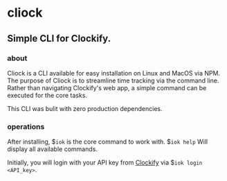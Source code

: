 # cliock
## Simple CLI for Clockify.

### about
Cliock is a CLI available for easy installation on Linux and MacOS via NPM. The purpose of Cliock is to streamline time tracking via the command line. Rather than navigating Clockify's web app, a simple command can be executed for the core tasks.

This CLI was bulit with zero production dependencies.

### operations
After installing, $`iok` is the core command to work with.
$`iok help` Will display all available commands.

Initially, you will login with your API key from [Clockify](https://app.clockify.me/user/settings) via $`iok login <API_key>`.




